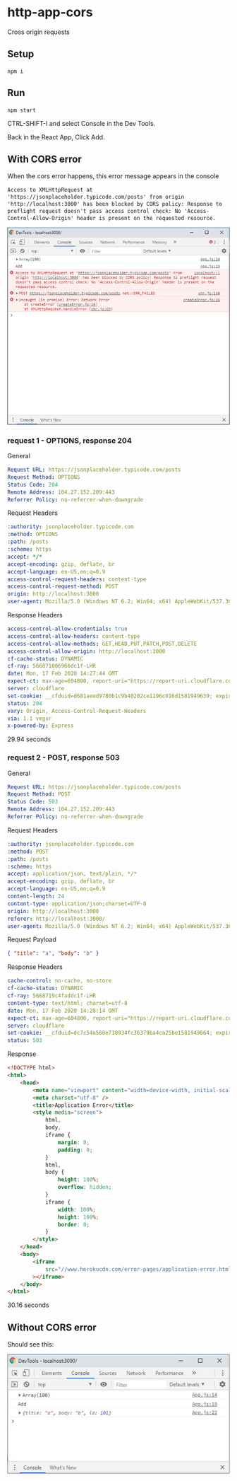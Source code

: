 # http-app-cors

Cross origin requests

## Setup

```
npm i
```

## Run

```
npm start
```

CTRL-SHIFT-I and select Console in the Dev Tools.

Back in the React App, Click Add.

## With CORS error

When the cors error happens, this error message appears in the console

```
Access to XMLHttpRequest at 'https://jsonplaceholder.typicode.com/posts' from origin 'http://localhost:3000' has been blocked by CORS policy: Response to preflight request doesn't pass access control check: No 'Access-Control-Allow-Origin' header is present on the requested resource.
```

![Alt text](actual_result.jpg?raw=true "Actual Result")

### request 1 - OPTIONS, response 204

General

```yaml
Request URL: https://jsonplaceholder.typicode.com/posts
Request Method: OPTIONS
Status Code: 204
Remote Address: 104.27.152.209:443
Referrer Policy: no-referrer-when-downgrade
```

Request Headers

```yaml
:authority: jsonplaceholder.typicode.com
:method: OPTIONS
:path: /posts
:scheme: https
accept: */*
accept-encoding: gzip, deflate, br
accept-language: en-US,en;q=0.9
access-control-request-headers: content-type
access-control-request-method: POST
origin: http://localhost:3000
user-agent: Mozilla/5.0 (Windows NT 6.2; Win64; x64) AppleWebKit/537.36 (KHTML, like Gecko) Chrome/65.0.3325.181 Safari/537.36
```

Response Headers

```yaml
access-control-allow-credentials: true
access-control-allow-headers: content-type
access-control-allow-methods: GET,HEAD,PUT,PATCH,POST,DELETE
access-control-allow-origin: http://localhost:3000
cf-cache-status: DYNAMIC
cf-ray: 566871006966dc1f-LHR
date: Mon, 17 Feb 2020 14:27:44 GMT
expect-ct: max-age=604800, report-uri="https://report-uri.cloudflare.com/cdn-cgi/beacon/expect-ct"
server: cloudflare
set-cookie: __cfduid=d681aeed9780b1c9b40202ce1196c016d1581949639; expires=Wed, 18-Mar-20 14:27:19 GMT; path=/; domain=.typicode.com; HttpOnly; SameSite=Lax
status: 204
vary: Origin, Access-Control-Request-Headers
via: 1.1 vegur
x-powered-by: Express
```

29.94 seconds

### request 2 - POST, response 503

General

```yaml
Request URL: https://jsonplaceholder.typicode.com/posts
Request Method: POST
Status Code: 503
Remote Address: 104.27.152.209:443
Referrer Policy: no-referrer-when-downgrade
```

Request Headers

```yaml
:authority: jsonplaceholder.typicode.com
:method: POST
:path: /posts
:scheme: https
accept: application/json, text/plain, */*
accept-encoding: gzip, deflate, br
accept-language: en-US,en;q=0.9
content-length: 24
content-type: application/json;charset=UTF-8
origin: http://localhost:3000
referer: http://localhost:3000/
user-agent: Mozilla/5.0 (Windows NT 6.2; Win64; x64) AppleWebKit/537.36 (KHTML, like Gecko) Chrome/65.0.3325.181 Safari/537.36
```

Request Payload

```json
{ "title": "a", "body": "b" }
```

Response Headers

```yaml
cache-control: no-cache, no-store
cf-cache-status: DYNAMIC
cf-ray: 5668719c4faddc1f-LHR
content-type: text/html; charset=utf-8
date: Mon, 17 Feb 2020 14:28:14 GMT
expect-ct: max-age=604800, report-uri="https://report-uri.cloudflare.com/cdn-cgi/beacon/expect-ct"
server: cloudflare
set-cookie: __cfduid=dc7c54a568e718934fc36379ba4ca25be1581949664; expires=Wed, 18-Mar-20 14:27:44 GMT; path=/; domain=.typicode.com; HttpOnly; SameSite=Lax
status: 503
```

Response

```html
<!DOCTYPE html>
<html>
    <head>
        <meta name="viewport" content="width=device-width, initial-scale=1" />
        <meta charset="utf-8" />
        <title>Application Error</title>
        <style media="screen">
            html,
            body,
            iframe {
                margin: 0;
                padding: 0;
            }
            html,
            body {
                height: 100%;
                overflow: hidden;
            }
            iframe {
                width: 100%;
                height: 100%;
                border: 0;
            }
        </style>
    </head>
    <body>
        <iframe
            src="//www.herokucdn.com/error-pages/application-error.html"
        ></iframe>
    </body>
</html>
```

30.16 seconds

## Without CORS error

Should see this:

![Alt text](expected_result.jpg?raw=true "Expected Result")

